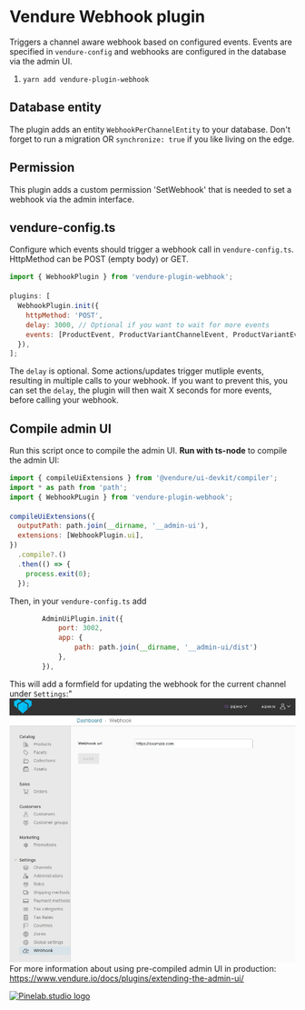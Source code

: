 # Vendure Webhook plugin

Triggers a channel aware webhook based on configured events.
Events are specified in `vendure-config` and webhooks are configured in the database via the admin UI.

1. `yarn add vendure-plugin-webhook`

## Database entity

The plugin adds an entity `WebhookPerChannelEntity` to your database.
Don't forget to run a migration OR `synchronize: true` if you like living on the edge.

## Permission

This plugin adds a custom permission 'SetWebhook' that is needed to set a webhook via the admin interface.

## vendure-config.ts

Configure which events should trigger a webhook call in `vendure-config.ts`. HttpMethod can be POST (empty body) or GET.

```js
import { WebhookPlugin } from 'vendure-plugin-webhook';

plugins: [
  WebhookPlugin.init({
    httpMethod: 'POST',
    delay: 3000, // Optional if you want to wait for more events
    events: [ProductEvent, ProductVariantChannelEvent, ProductVariantEvent],
  }),
];
```

The `delay` is optional. Some actions/updates trigger mutliple events, resulting in multiple calls to your webhook.
If you want to prevent this, you can set the `delay`, the plugin will then wait X seconds for more events,
before calling your webhook.

## Compile admin UI

Run this script once to compile the admin UI. **Run with ts-node** to compile the admin UI:

```js
import { compileUiExtensions } from '@vendure/ui-devkit/compiler';
import * as path from 'path';
import { WebhookPLugin } from 'vendure-plugin-webhook';

compileUiExtensions({
  outputPath: path.join(__dirname, '__admin-ui'),
  extensions: [WebhookPlugin.ui],
})
  .compile?.()
  .then(() => {
    process.exit(0);
  });
```

Then, in your `vendure-config.ts` add

```js
        AdminUiPlugin.init({
            port: 3002,
            app: {
                path: path.join(__dirname, '__admin-ui/dist')
            },
        }),
```

This will add a formfield for updating the webhook for the current channel under `Settings`:"  
![Webhook admin UI](webhook-admin-ui.jpeg)  
For more information about using pre-compiled admin UI in production: https://www.vendure.io/docs/plugins/extending-the-admin-ui/

[![Pinelab.studio logo](https://pinelab.studio/img/pinelab-logo.png)](https://pinelab.studio)
